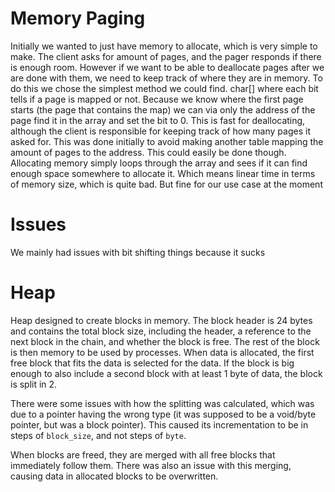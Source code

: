 # Memory Paging

Initially we wanted to just have memory to allocate, which is very simple to
make. The client asks for amount of pages, and the pager responds if there is
enough room. However if we want to be able to deallocate pages after we are done
with them, we need to keep track of where they are in memory. To do this we
chose the simplest method we could find. char[] where each bit tells if a page
is mapped or not. Because we know where the first page starts (the page that
contains the map) we can via only the address of the page find it in the array
and set the bit to 0. This is fast for deallocating, although the client is
responsible for keeping track of how many pages it asked for. This was done
initially to avoid making another table mapping the amount of pages to the
address. This could easily be done though. Allocating memory simply loops
through the array and sees if it can find enough space somewhere to allocate it.
Which means linear time in terms of memory size, which is quite bad. But fine
for our use case at the moment

# Issues

We mainly had issues with bit shifting things because it sucks

# Heap

Heap designed to create blocks in memory. The block header is 24 bytes and
contains the total block size, including the header, a reference to the next
block in the chain, and whether the block is free. The rest of the block is then
memory to be used by processes. When data is allocated, the first free block
that fits the data is selected for the data. If the block is big enough to also
include a second block with at least 1 byte of data, the block is split in 2.

There were some issues with how the splitting was calculated, which was due to a
pointer having the wrong type (it was supposed to be a void/byte pointer, but
was a block pointer). This caused its incrementation to be in steps of
`block_size`, and not steps of `byte`.

When blocks are freed, they are merged with all free blocks that immediately
follow them. There was also an issue with this merging, causing data in
allocated blocks to be overwritten.
